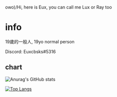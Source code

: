 owo)/Hi, here is Eux, you can call me Lux or Ray too

# info
19歲的一般人, 19yo normal person

Discord: Euxcbsks#5316

## chart
![Anurag's GitHub stats](https://github-readme-stats.vercel.app/api?username=euxcbsks&show_icons=true&theme=tokyonight)

[![Top Langs](https://github-readme-stats.vercel.app/api/top-langs/?username=euxcbsks&exclude_repo=My-Colony-Wiki_template-and-module,My-Colony_Translation,My-Colony-2_Translation&layout=compact)](https://github.com/anuraghazra/github-readme-stats)
